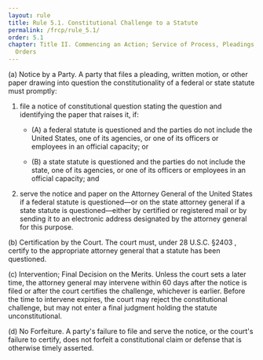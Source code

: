```yaml
---
layout: rule
title: Rule 5.1. Constitutional Challenge to a Statute
permalink: /frcp/rule_5.1/
order: 5.1
chapter: Title II. Commencing an Action; Service of Process, Pleadings, Motions, and
  Orders
---
```


(a) Notice by a Party. A party that files a pleading, written motion, or other paper drawing into question the constitutionality of a federal or state statute must promptly:


1. file a notice of constitutional question stating the question and identifying the paper that raises it, if:


    - (A) a federal statute is questioned and the parties do not include the United States, one of its agencies, or one of its officers or employees in an official capacity; or


    - (B) a state statute is questioned and the parties do not include the state, one of its agencies, or one of its officers or employees in an official capacity; and


2. serve the notice and paper on the Attorney General of the United States if a federal statute is questioned—or on the state attorney general if a state statute is questioned—either by certified or registered mail or by sending it to an electronic address designated by the attorney general for this purpose.


(b) Certification by the Court. The court must, under 28 U.S.C. §2403 , certify to the appropriate attorney general that a statute has been questioned.


(c) Intervention; Final Decision on the Merits. Unless the court sets a later time, the attorney general may intervene within 60 days after the notice is filed or after the court certifies the challenge, whichever is earlier. Before the time to intervene expires, the court may reject the constitutional challenge, but may not enter a final judgment holding the statute unconstitutional.


(d) No Forfeiture. A party's failure to file and serve the notice, or the court's failure to certify, does not forfeit a constitutional claim or defense that is otherwise timely asserted.
